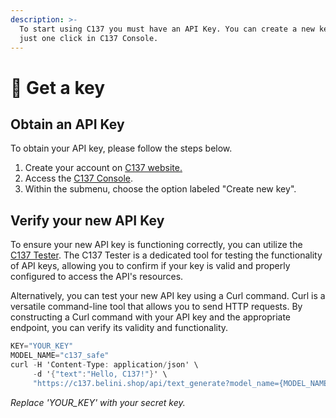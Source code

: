 ```yaml
---
description: >-
  To start using C137 you must have an API Key. You can create a new key with
  just one click in C137 Console.
---
```


# 🔑 Get a key

## **Obtain an API Key**

To obtain your API key, please follow the steps below.

1. Create your account on [C137 website.](https://c137.belini.shop/signup)
2. Access the [C137 Console](https://c137.belini.shop/console).
3. Within the submenu, choose the option labeled "Create new key".

## Verify your new API Key

To ensure your new API key is functioning correctly, you can utilize the [C137 Tester](https://c137.belini.shop/tester). The C137 Tester is a dedicated tool for testing the functionality of API keys, allowing you to confirm if your key is valid and properly configured to access the API's resources.

Alternatively, you can test your new API key using a Curl command. Curl is a versatile command-line tool that allows you to send HTTP requests. By constructing a Curl command with your API key and the appropriate endpoint, you can verify its validity and functionality.

```actionscript
KEY="YOUR_KEY"
MODEL_NAME="c137_safe"
curl -H 'Content-Type: application/json' \
     -d '{"text":"Hello, C137!"}' \
     "https://c137.belini.shop/api/text_generate?model_name={MODEL_NAME}&=${KEY}"
```

_Replace 'YOUR\_KEY' with your secret key._
